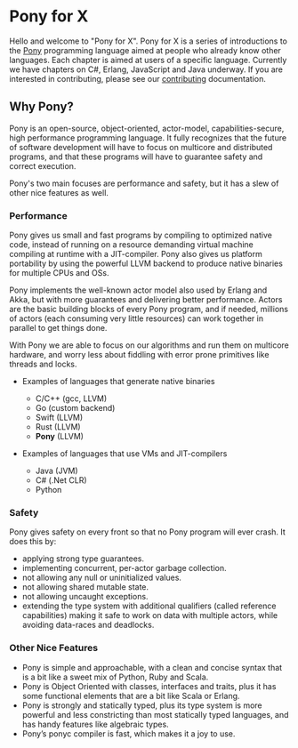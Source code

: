 # Pony for X

Hello and welcome to "Pony for X". Pony for X is a series of introductions to the [Pony](http://www.ponylang.org) programming language aimed at people who already know other languages. Each chapter is aimed at users of a specific language. Currently we have chapters on C#, Erlang, JavaScript and Java underway. If you are interested in contributing, please see our [contributing](CONTRIBUTING.md) documentation.

## Why Pony?

Pony is an open-source, object-oriented, actor-model, capabilities-secure, high performance programming language. It fully recognizes that the future of software development will have to focus on multicore and distributed programs, and that these programs will have to guarantee safety and correct execution.

Pony's two main focuses are performance and safety, but it has a slew of other nice features as well.

### Performance

Pony gives us small and fast programs by compiling to optimized native code, instead of running on a resource demanding virtual machine compiling at runtime with a JIT-compiler. Pony also gives us platform portability by using the powerful LLVM backend to produce native binaries for multiple CPUs and OSs.

Pony implements the well-known actor model also used by Erlang and Akka, but with more guarantees and delivering better performance. Actors are the basic building blocks of every Pony program, and if needed, millions of actors (each consuming very little resources) can work together in parallel to get things done.

With Pony we are able to focus on our algorithms and run them on multicore hardware, and worry less about fiddling with error prone primitives like threads and locks.

 * Examples of languages that generate native binaries
    * C/C++ (gcc, LLVM)
    * Go (custom backend)
    * Swift (LLVM)
    * Rust (LLVM)
    * **Pony** (LLVM)

 * Examples of languages that use VMs and JIT-compilers
     * Java (JVM)
     * C# (.Net CLR)
     * Python

### Safety

Pony gives safety on every front so that no Pony program will ever crash. It does this by:

 * applying strong type guarantees.
 * implementing concurrent, per-actor garbage collection.
 * not allowing any null or uninitialized values.
 * not allowing shared mutable state.
 * not allowing uncaught exceptions.
 * extending the type system with additional qualifiers (called reference capabilities) making it safe to work on data with multiple actors, while avoiding data-races and deadlocks.

### Other Nice Features

 * Pony is simple and approachable, with a clean and concise syntax that is a bit like a sweet mix of Python, Ruby and Scala.
 * Pony is Object Oriented with classes, interfaces and traits, plus it has some functional elements that are a bit like Scala or Erlang.
 * Pony is strongly and statically typed, plus its type system is more powerful and less constricting than most statically typed languages, and has handy features like algebraic types.
 * Pony’s ponyc compiler is fast, which makes it a joy to use.
